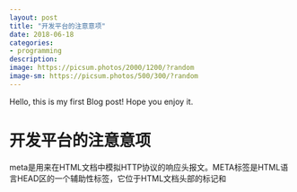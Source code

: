 ```yaml
---
layout: post
title: "开发平台的注意意项"
date: 2018-06-18
categories:
- programming
description:
image: https://picsum.photos/2000/1200/?random
image-sm: https://picsum.photos/500/300/?random
---
```


Hello, this is my first Blog post! Hope you enjoy it.

<h1>开发平台的注意意项</h1>
<p>
meta是用来在HTML文档中模拟HTTP协议的响应头报文。META标签是HTML语言HEAD区的一个辅助性标签，它位于HTML文档头部的<HEAD>标记和<TITLE>标记之间，它提供用户不可见的信息。meta标签通常用来为搜索引擎robots定义页面主题，或者是定义用户浏览器上的cookie；它可以用于鉴别作者，设定页面格式，标注内容提要和关键字；还可以设置页面使其可以根据你定义的时间间隔刷新自己,以及设置RASC内容等级，等等。
</p>

<h2>name 属性</h2>
<p>
其中的属性说明如下：
设定为all：文件将被检索，且页面上的链接可以被查询；
设定为none：文件将不被检索，且页面上的链接不可以被查询；
设定为index：文件将被检索；
设定为follow：页面上的链接可以被查询；
设定为noindex：文件将不被检索，但页面上的链接可以被查询；
设定为nofollow：文件将不被检索，页面上的链接可以被查询。
</p>
<h2>http-equiv属性</h2>
<p>
Meta Property=og标签是什么呢?
og是一种新的HTTP头部标记，即Open Graph Protocol：

The Open Graph Protocol enables any web page to become a rich object in a social graph.+ n3 }

即这种协议可以让网页成为一个“富媒体对象”。
用了Meta Property=og标签，就是你同意了网页内容可以被其他社会化网站引用等，目前这种协议被SNS网站如Fackbook、renren采用。
</p>
<h2>Open Graph Protocol</h2>
<p>
Meta Property=og标签是什么呢?
og是一种新的HTTP头部标记，即Open Graph Protocol：

The Open Graph Protocol enables any web page to become a rich object in a social graph.+ n3 }

即这种协议可以让网页成为一个“富媒体对象”。
用了Meta Property=og标签，就是你同意了网页内容可以被其他社会化网站引用等，目前这种协议被SNS网站如Fackbook、renren采用。
SNS已经成为网络上的一大热门应用，优质的内容通过分享在好友间迅速传播。为了提高站外内容的传播效率，2010年F8会议上Facebook公布 了一套开放内容协议(Open Graph Protocol)，任何网页只要遵守该协议，SNS就能从页面上提取最有效的信息并呈现给用户。
</p>
